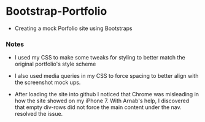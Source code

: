 # Bootstrap-Portfolio

- Creating a mock Porfolio site using Bootstraps

### Notes

- I used my CSS to make some tweaks for styling to better match the original portfolio's style scheme

- I also used media queries in my CSS to force spacing to better align with the screenshot mock ups.

- After loading the site into github I noticed that Chrome was misleading in how the site showed on my iPhone 7. With Arnab's help, I discovered that empty div-rows did not force the main content under the nav. <br> resolved the issue.
